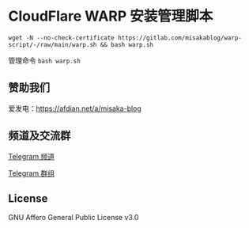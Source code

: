 # CloudFlare WARP 安装管理脚本

```shell
wget -N --no-check-certificate https://gitlab.com/misakablog/warp-script/-/raw/main/warp.sh && bash warp.sh
```

管理命令 `bash warp.sh`

## 赞助我们

爱发电：https://afdian.net/a/misaka-blog

## 频道及交流群

[Telegram 频道](https://t.me/misakablogchannel)

[Telegram 群组](https://t.me/+CLhpemKhaC8wZGIx)

## License
GNU Affero General Public License v3.0
